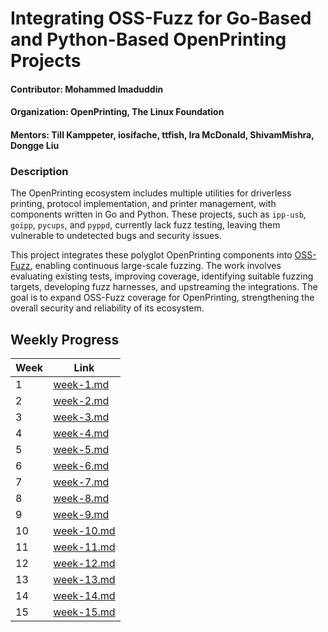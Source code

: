 # Integrating OSS-Fuzz for Go-Based and Python-Based OpenPrinting Projects

#### Contributor: Mohammed Imaduddin

#### Organization: OpenPrinting, The Linux Foundation

#### Mentors: Till Kamppeter, iosifache, ttfish, Ira McDonald, ShivamMishra, Dongge Liu

### Description 
The OpenPrinting ecosystem includes multiple utilities for driverless printing, protocol implementation, and printer management, with components written in Go and Python. These projects, such as `ipp-usb`, `goipp`, `pycups`, and `pyppd`, currently lack fuzz testing, leaving them vulnerable to undetected bugs and security issues.  

This project integrates these polyglot OpenPrinting components into [OSS-Fuzz](https://github.com/google/oss-fuzz), enabling continuous large-scale fuzzing. The work involves evaluating existing tests, improving coverage, identifying suitable fuzzing targets, developing fuzz harnesses, and upstreaming the integrations. The goal is to expand OSS-Fuzz coverage for OpenPrinting, strengthening the overall security and reliability of its ecosystem.


## Weekly Progress

| Week | Link |
|------|------|
| 1 | [week-1.md](./week-1.md) |
| 2 | [week-2.md](./week-2.md) |
| 3 | [week-3.md](./week-3.md) |
| 4 | [week-4.md](./week-4.md) |
| 5 | [week-5.md](./week-5.md) |
| 6 | [week-6.md](./week-6.md) |
| 7 | [week-7.md](./week-7.md) |
| 8 | [week-8.md](./week-8.md) |
| 9 | [week-9.md](./week-9.md) |
| 10 | [week-10.md](./week-10.md) |
| 11 | [week-11.md](./week-11.md) |
| 12 | [week-12.md](./week-12.md) |
| 13 | [week-13.md](./week-13.md) |
| 14 | [week-14.md](./week-14.md) |
| 15 | [week-15.md](./week-15.md) |
